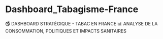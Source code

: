 # Dashboard_Tabagisme-France
🚭 DASHBOARD STRATÉGIQUE - TABAC EN FRANCE 📊 ANALYSE DE LA CONSOMMATION, POLITIQUES ET IMPACTS SANITAIRES
